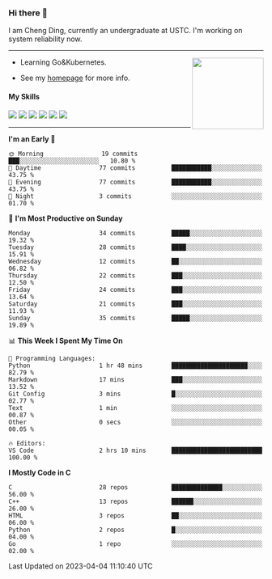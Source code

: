 ### Hi there 👋

I am Cheng Ding, currently an undergraduate at USTC.
I'm working on system reliability now.

---

<img align="right" height="141" src="https://github-readme-stats.vercel.app/api?username=IrisesD&theme=tokyonight&show_icons=true&count_private=true">

-  Learning Go&Kubernetes.

-  See my [homepage](https://irisesd.github.io) for more info.

#### My Skills

![](https://img.shields.io/badge/C++-65318e?logo=cplusplus&logoColor=fff)
![](https://img.shields.io/badge/Python-3e74a2?logo=python&logoColor=fff)
![](https://img.shields.io/badge/C-5654a2?logo=c&logoColor=fff)
![](https://img.shields.io/badge/Go-00aaff?logo=go&logoColor=fff)
![](https://img.shields.io/badge/Docker-0088ff?logo=docker&logoColor=fff)
![](https://img.shields.io/badge/Kubernetes-0066FF?logo=kubernetes&logoColor=fff)

---
<!--START_SECTION:waka-->
**I'm an Early 🐤** 

```text
🌞 Morning                19 commits          ███░░░░░░░░░░░░░░░░░░░░░░   10.80 % 
🌆 Daytime                77 commits          ███████████░░░░░░░░░░░░░░   43.75 % 
🌃 Evening                77 commits          ███████████░░░░░░░░░░░░░░   43.75 % 
🌙 Night                  3 commits           ░░░░░░░░░░░░░░░░░░░░░░░░░   01.70 % 
```
📅 **I'm Most Productive on Sunday** 

```text
Monday                   34 commits          █████░░░░░░░░░░░░░░░░░░░░   19.32 % 
Tuesday                  28 commits          ████░░░░░░░░░░░░░░░░░░░░░   15.91 % 
Wednesday                12 commits          ██░░░░░░░░░░░░░░░░░░░░░░░   06.82 % 
Thursday                 22 commits          ███░░░░░░░░░░░░░░░░░░░░░░   12.50 % 
Friday                   24 commits          ███░░░░░░░░░░░░░░░░░░░░░░   13.64 % 
Saturday                 21 commits          ███░░░░░░░░░░░░░░░░░░░░░░   11.93 % 
Sunday                   35 commits          █████░░░░░░░░░░░░░░░░░░░░   19.89 % 
```


📊 **This Week I Spent My Time On** 

```text
💬 Programming Languages: 
Python                   1 hr 48 mins        █████████████████████░░░░   82.79 % 
Markdown                 17 mins             ███░░░░░░░░░░░░░░░░░░░░░░   13.52 % 
Git Config               3 mins              █░░░░░░░░░░░░░░░░░░░░░░░░   02.77 % 
Text                     1 min               ░░░░░░░░░░░░░░░░░░░░░░░░░   00.87 % 
Other                    0 secs              ░░░░░░░░░░░░░░░░░░░░░░░░░   00.05 % 

🔥 Editors: 
VS Code                  2 hrs 10 mins       █████████████████████████   100.00 % 
```

**I Mostly Code in C** 

```text
C                        28 repos            ██████████████░░░░░░░░░░░   56.00 % 
C++                      13 repos            ██████░░░░░░░░░░░░░░░░░░░   26.00 % 
HTML                     3 repos             ██░░░░░░░░░░░░░░░░░░░░░░░   06.00 % 
Python                   2 repos             █░░░░░░░░░░░░░░░░░░░░░░░░   04.00 % 
Go                       1 repo              ░░░░░░░░░░░░░░░░░░░░░░░░░   02.00 % 
```




 Last Updated on 2023-04-04 11:10:40 UTC
<!--END_SECTION:waka-->